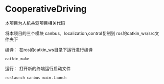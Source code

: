 # CooperativeDriving
本项目为人机共驾项目相关代码

将本项目的三个模块 canbus，localization,control复制到 ros的catkin_ws/src文件夹下

编译：
在ros的catkin_ws目录下运行进行编译
```
catkin_make
```
运行：
打开新的终端运行启动文件
```
roslaunch canbus main.launch
```
